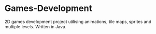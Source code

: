 # Games-Development
2D games development project utilising animations, tile maps, sprites and multiple levels.
Written in Java.
